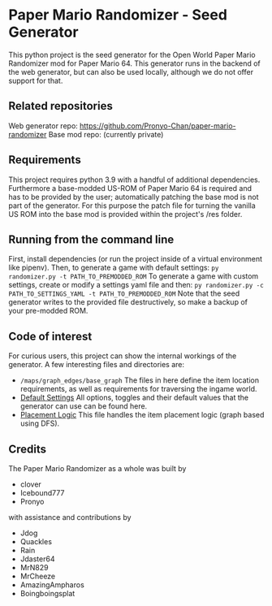 # Paper Mario Randomizer - Seed Generator

This python project is the seed generator for the Open World Paper Mario Randomizer mod
for Paper Mario 64.
This generator runs in the backend of the web generator, but can also be used locally,
although we do not offer support for that.

## Related repositories

Web generator repo: https://github.com/Pronyo-Chan/paper-mario-randomizer
Base mod repo: (currently private)

## Requirements

This project requires python 3.9 with a handful of additional dependencies.
Furthermore a base-modded US-ROM of Paper Mario 64 is required and has to be
provided by the user; automatically patching the base mod is not part of the generator.
For this purpose the patch file for turning the vanilla US ROM into the base mod is
provided within the project's /res folder.

## Running from the command line

First, install dependencies (or run the project inside of a virtual environment
like pipenv).
Then, to generate a game with default settings:
`py randomizer.py -t PATH_TO_PREMODDED_ROM`
To generate a game with custom settings, create or modify a settings yaml file and then:
`py randomizer.py -c PATH_TO_SETTINGS_YAML -t PATH_TO_PREMODDED_ROM`
Note that the seed generator writes to the provided file destructively, so make a backup of your pre-modded ROM.

## Code of interest

For curious users, this project can show the internal workings of the generator.
A few interesting files and directories are:
* `/maps/graph_edges/base_graph`
  The files in here define the item location requirements, as well as requirements
  for traversing the ingame world.
* [Default Settings](presets/default_settings.yaml)
  All options, toggles and their default values that the generator can use
  can be found here.
* [Placement Logic](rando_modules/logic.py)
  This file handles the item placement logic (graph based using DFS).

## Credits

The Paper Mario Randomizer as a whole was built by
* clover
* Icebound777
* Pronyo

with assistance and contributions by
* Jdog
* Quackles
* Rain
* Jdaster64
* MrN829
* MrCheeze
* AmazingAmpharos
* Boingboingsplat